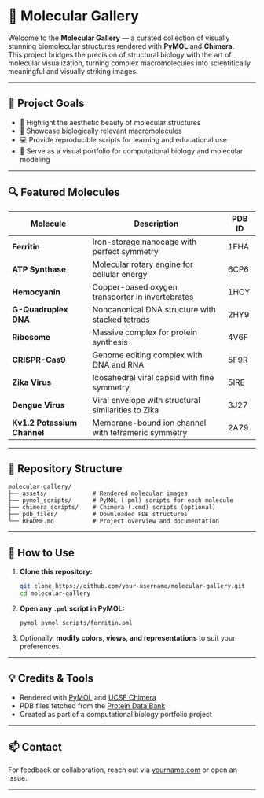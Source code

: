 # 🧬 Molecular Gallery

Welcome to the **Molecular Gallery** — a curated collection of visually stunning biomolecular structures rendered with **PyMOL** and **Chimera**.  
This project bridges the precision of structural biology with the art of molecular visualization, turning complex macromolecules into scientifically meaningful and visually striking images.

---

## 🌟 Project Goals

- 🎨 Highlight the aesthetic beauty of molecular structures  
- 🔬 Showcase biologically relevant macromolecules  
- 💻 Provide reproducible scripts for learning and educational use  
- 📸 Serve as a visual portfolio for computational biology and molecular modeling

---

## 🔍 Featured Molecules

| Molecule                | Description                                           | PDB ID |
|-------------------------|-------------------------------------------------------|--------|
| **Ferritin**            | Iron-storage nanocage with perfect symmetry           | 1FHA   |
| **ATP Synthase**        | Molecular rotary engine for cellular energy           | 6CP6   |
| **Hemocyanin**          | Copper-based oxygen transporter in invertebrates      | 1HCY   |
| **G-Quadruplex DNA**    | Noncanonical DNA structure with stacked tetrads       | 2HY9   |
| **Ribosome**            | Massive complex for protein synthesis                 | 4V6F   |
| **CRISPR-Cas9**         | Genome editing complex with DNA and RNA               | 5F9R   |
| **Zika Virus**          | Icosahedral viral capsid with fine symmetry           | 5IRE   |
| **Dengue Virus**        | Viral envelope with structural similarities to Zika   | 3J27   |
| **Kv1.2 Potassium Channel** | Membrane-bound ion channel with tetrameric symmetry   | 2A79   |

---

## 📁 Repository Structure

```
molecular-gallery/
├── assets/             # Rendered molecular images
├── pymol_scripts/      # PyMOL (.pml) scripts for each molecule
├── chimera_scripts/    # Chimera (.cmd) scripts (optional)
├── pdb_files/          # Downloaded PDB structures
└── README.md           # Project overview and documentation
```

---

## 🧪 How to Use

1. **Clone this repository:**
   ```bash
   git clone https://github.com/your-username/molecular-gallery.git
   cd molecular-gallery
   ```

2. **Open any `.pml` script in PyMOL:**
   ```bash
   pymol pymol_scripts/ferritin.pml
   ```

3. Optionally, **modify colors, views, and representations** to suit your preferences.

---

## 💡 Credits & Tools

- Rendered with [PyMOL](https://pymol.org/) and [UCSF Chimera](https://www.cgl.ucsf.edu/chimera/)
- PDB files fetched from the [Protein Data Bank](https://www.rcsb.org/)
- Created as part of a computational biology portfolio project

---

## 📫 Contact

For feedback or collaboration, reach out via [yourname.com](https://yourname.com) or open an issue.

---
